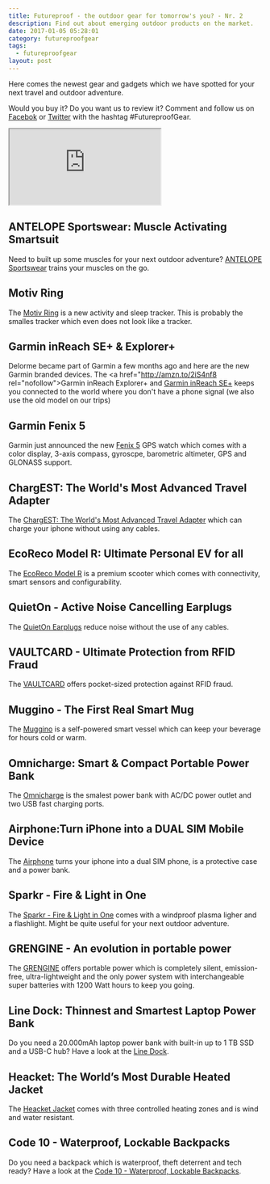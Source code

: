 ```yaml
---
title: Futureproof - the outdoor gear for tomorrow's you? - Nr. 2
description: Find out about emerging outdoor products on the market.
date: 2017-01-05 05:28:01
category: futureproofgear
tags:
  - futureproofgear
layout: post
---
```


Here comes the newest gear and gadgets which we have spotted for your next travel and outdoor adventure.

Would you buy it? Do you want us to review it? Comment and follow us on [Facebok](https://www.facebook.com/HikeVentures/) or [Twitter](https://twitter.com/HikeVentures) with the hashtag #FutureproofGear.

<div class="embed-responsive embed-responsive-16by9">
    <iframe class="embed-responsive-item" src="https://www.youtube.com/embed/x2_PezLgM8s"></iframe>
</div>

<!--more-->

## ANTELOPE Sportswear: Muscle Activating Smartsuit
Need to built up some muscles for your next outdoor adventure? [ANTELOPE Sportswear](https://www.indiegogo.com/projects/antelope-sportswear-muscle-activating-smartsuit-fitness-exercise#/) trains your muscles on the go.

## Motiv Ring
The [Motiv Ring](http://mymotiv.com/) is a new activity and sleep tracker. This is probably the smalles tracker which even does not look like a tracker.

## Garmin inReach SE+ & Explorer+
Delorme became part of Garmin a few months ago and here are the new Garmin branded devices. The <a href="http://amzn.to/2iS4nf8 rel="nofollow">Garmin inReach Explorer+</a> and <a href="https://buy.garmin.com/en-US/US/p/561286" rel="nofollow">Garmin inReach SE+</a> keeps you connected to the world where you don't have a phone signal (we also use the old model on our trips)

## Garmin Fenix 5
Garmin just announced the new [Fenix 5](https://buy.garmin.com/en-US/US/p/552982) GPS watch which comes with a color display, 3-axis compass, gyroscpe, barometric altimeter, GPS and GLONASS support.

## ChargEST: The World's Most Advanced Travel Adapter
The [ChargEST: The World's Most Advanced Travel Adapter](https://www.indiegogo.com/projects/chargest-the-world-s-most-advanced-travel-adapter-iphone-phone#/) which can charge your iphone without using any cables.

## EcoReco Model R: Ultimate Personal EV for all
The [EcoReco Model R](https://www.indiegogo.com/projects/ecoreco-model-r-ultimate-personal-ev-for-all#/) is a premium scooter which comes with connectivity, smart sensors and configurability.

## QuietOn - Active Noise Cancelling Earplugs
The [QuietOn Earplugs](https://www.indiegogo.com/projects/quieton-active-noise-cancelling-earplugs-sleep#/) reduce noise without the use of any cables.

## VAULTCARD - Ultimate Protection from RFID Fraud
The [VAULTCARD](https://www.indiegogo.com/projects/vaultcard-ultimate-protection-from-rfid-fraud#/) offers pocket-sized protection against RFID fraud.

## Muggino - The First Real Smart Mug
The [Muggino](https://www.indiegogo.com/projects/muggino-the-first-real-smart-mug#/) is a self-powered smart vessel which can keep your beverage for hours cold or warm.

## Omnicharge: Smart & Compact Portable Power Bank
The [Omnicharge](https://www.indiegogo.com/projects/omnicharge-smart-compact-portable-power-bank-smartphone-powerbank#/) is the smalest power bank with AC/DC power outlet and two USB fast charging ports.

## Airphone:Turn iPhone into a DUAL SIM Mobile Device
The [Airphone](https://www.indiegogo.com/projects/airphone-turn-iphone-into-a-dual-sim-mobile-device-bluetooth--4#/) turns your iphone into a dual SIM phone, is a protective case and a power bank.

## Sparkr - Fire & Light in One
The [Sparkr - Fire & Light in One](https://www.indiegogo.com/projects/sparkr-fire-light-in-one-camping#/) comes with a windproof plasma ligher and a flashlight. Might be quite useful for your next outdoor adventure.

## GRENGINE - An evolution in portable power
The [GRENGINE](https://www.indiegogo.com/projects/grengine-an-evolution-in-portable-power-gadget-technology--3#/) offers portable power which is completely silent, emission-free, ultra-lightweight and the only power system with interchangeable super batteries with 1200 Watt hours to keep you going.

## Line Dock: Thinnest and Smartest Laptop Power Bank
Do you need a 20.000mAh laptop power bank with built-in up to 1 TB SSD and a USB-C hub? Have a look at the [Line Dock](https://www.indiegogo.com/projects/line-dock-thinnest-and-smartest-laptop-power-bank-battery--2#/).

## Heacket: The World’s Most Durable Heated Jacket
The [Heacket Jacket](https://www.indiegogo.com/projects/heacket-the-world-s-most-durable-heated-jacket#/) comes with three controlled heating zones and is wind and water resistant.

## Code 10 - Waterproof, Lockable Backpacks
Do you need a backpack which is waterproof, theft deterrent and tech ready? Have a look at the [Code 10 - Waterproof, Lockable Backpacks](https://www.indiegogo.com/projects/code-10-waterproof-lockable-backpacks-backpack-travel#/).
